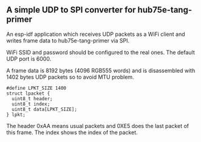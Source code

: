 ## A simple UDP to SPI converter for hub75e-tang-primer

An esp-idf application which receives UDP packets as a WiFi client and
writes frame data to hub75e-tang-primer via SPI.

WiFi SSID and password should be configured to the real ones. The default
UDP port is 6000.

A frame data is 8192 bytes (4096 RGB555 words) and is disassembled with
1402 bytes UDP packets so to avoid MTU problem.

```
#define LPKT_SIZE 1400
struct lpacket {
  uint8_t header;
  uint8_t index;
  uint8_t data[LPKT_SIZE];
} lpkt;
```

The header 0xAA means usual packets and 0XE5 does the last packet of
this frame. The index shows the index of the packet.
